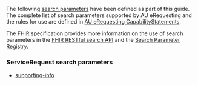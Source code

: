 The following [search parameters]({{site.data.fhir.path}}search.html) have been defined as part of this guide. The complete list of search parameters supported by AU eRequesting and the rules for use are defined in [AU eRequesting CapabilityStatements](capability-statements.html).

The FHIR specification provides more information on the use of search parameters in the [FHIR RESTful search API](http://hl7.org/fhir/R4/http.html#search) and the [Search Parameter Registry](http://hl7.org/fhir/R4/searchparameter-registry.html).

### ServiceRequest search parameters

- [supporting-info](SearchParameter-servicerequest-supporting-info.html)

